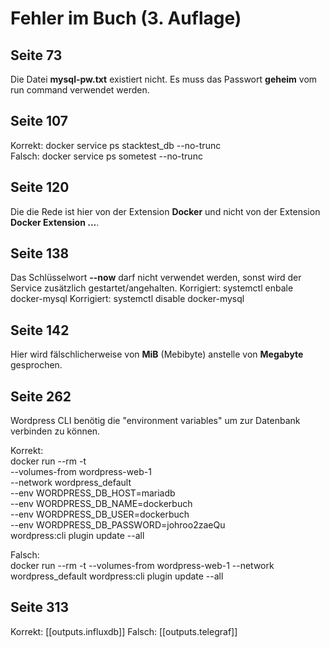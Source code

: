 # Fehler im Buch (3. Auflage)

## Seite 73
Die Datei **mysql-pw.txt** existiert nicht. Es muss das Passwort **geheim** vom run command verwendet werden.

## Seite 107
Korrekt: docker service ps stacktest_db --no-trunc  
Falsch: docker service ps sometest --no-trunc

## Seite 120
Die die Rede ist hier von der Extension **Docker** und nicht von der Extension **Docker Extension ...**.

## Seite 138
Das Schlüsselwort **--now** darf nicht verwendet werden, sonst wird der Service zusätzlich gestartet/angehalten.
Korrigiert: systemctl enbale docker-mysql
Korrigiert: systemctl disable docker-mysql

## Seite 142
Hier wird fälschlicherweise von **MiB** (Mebibyte) anstelle von **Megabyte** gesprochen. 

## Seite 262
Wordpress CLI benötig die "environment variables" um zur Datenbank verbinden zu können.  

Korrekt:  
docker run --rm -t \
--volumes-from wordpress-web-1 \
--network wordpress_default \
--env WORDPRESS_DB_HOST=mariadb \
--env WORDPRESS_DB_NAME=dockerbuch \
--env WORDPRESS_DB_USER=dockerbuch \
--env WORDPRESS_DB_PASSWORD=johroo2zaeQu \
wordpress:cli plugin update --all

Falsch:  
docker run --rm -t --volumes-from wordpress-web-1 --network wordpress_default wordpress:cli plugin update --all

## Seite 313
Korrekt: [[outputs.influxdb]]
Falsch: [[outputs.telegraf]]

